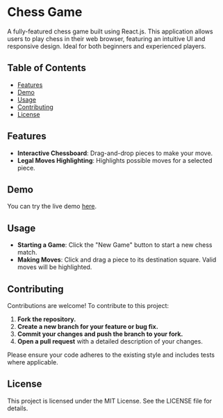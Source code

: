 # Chess Game

A fully-featured chess game built using React.js. This application allows users to play chess in their web browser, featuring an intuitive UI and responsive design. Ideal for both beginners and experienced players.

## Table of Contents

- [Features](#features)
- [Demo](#demo)
- [Usage](#usage)
- [Contributing](#contributing)
- [License](#license)

## Features

- **Interactive Chessboard**: Drag-and-drop pieces to make your move.
- **Legal Moves Highlighting**: Highlights possible moves for a selected piece.


## Demo

You can try the live demo [here](https://rarsen.github.io/chess-game/).

## Usage

- **Starting a Game**: Click the "New Game" button to start a new chess match.
- **Making Moves**: Click and drag a piece to its destination square. Valid moves will be highlighted.

## Contributing

Contributions are welcome! To contribute to this project:

1. **Fork the repository.**
2. **Create a new branch for your feature or bug fix.**
3. **Commit your changes and push the branch to your fork.**
4. **Open a pull request** with a detailed description of your changes.

Please ensure your code adheres to the existing style and includes tests where applicable.

## License

This project is licensed under the MIT License. See the LICENSE file for details.
